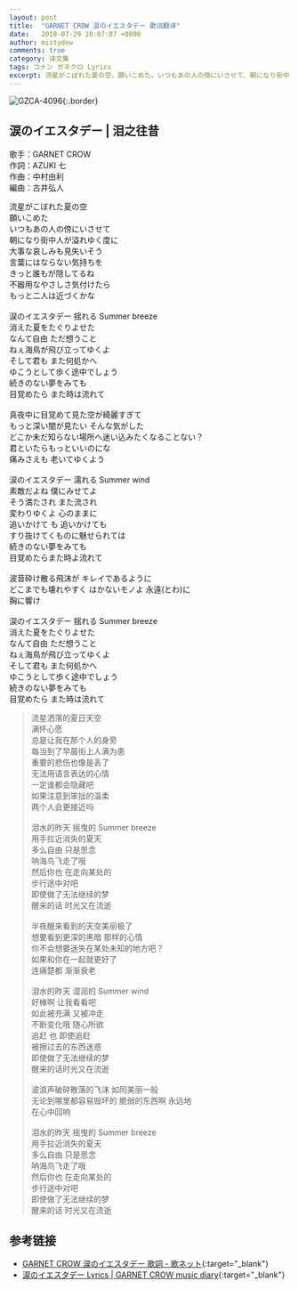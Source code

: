 ```yaml
---
layout: post
title:  "GARNET CROW 涙のイエスタデー 歌词翻译"
date:   2018-07-29 20:07:07 +0800
author: mistydew
comments: true
category: 译文集
tags: コナン ガネクロ Lyrics
excerpt: 流星がこぼれた夏の空、願いこめた。いつもあの人の傍にいさせて、朝になり街中人が溢れゆく度に。
---
```

![GZCA-4096](https://crowsub.github.io/assets/images/discography/single/GZCA-4096.jpg){:.border}

## 涙のイエスタデー | 泪之往昔

歌手：GARNET CROW<br>
作詞：AZUKI 七<br>
作曲：中村由利<br>
編曲：古井弘人

<div class="lyric-original">
<p>
流星がこぼれた夏の空<br>
願いこめた<br>
いつもあの人の傍にいさせて<br>
朝になり街中人が溢れゆく度に<br>
大事な哀しみも見失いそう<br>
言葉にはならない気持ちを<br>
きっと誰もが隠してるね<br>
不器用なやさしさ気付けたら<br>
もっと二人は近づくかな<br>
<br>
涙のイエスタデー 揺れる Summer breeze<br>
消えた夏をたぐりよせた<br>
なんて自由 ただ想うこと<br>
ねぇ海鳥が飛び立ってゆくよ<br>
そして君も また何処かへ<br>
ゆこうとして歩く途中でしょう<br>
続きのない夢をみても<br>
目覚めたら また時は流れて<br>
<br>
真夜中に目覚めて見た空が綺麗すぎて<br>
もっと深い闇が見たい そんな気がした<br>
どこか未だ知らない場所へ迷い込みたくなることない？<br>
君といたらもっといいのにな<br>
痛みさえも 老いてゆくよう<br>
<br>
涙のイエスタデー 濡れる Summer wind<br>
素敵だよね 僕にみせてよ<br>
そう満たされ また流され<br>
変わりゆくよ 心のままに<br>
追いかけて も 追いかけても<br>
すり抜けてくものに魅せられては<br>
続きのない夢をみても<br>
目覚めたらまた時よ流れて<br>
<br>
波音砕け散る飛沫が キレイであるように<br>
どこまでも壊れやすく はかないモノよ 永遠(とわ)に<br>
胸に響け<br>
<br>
涙のイエスタデー 揺れる Summer breeze<br>
消えた夏をたぐりよせた<br>
なんて自由 ただ想うこと<br>
ねぇ海鳥が飛び立ってゆくよ<br>
そして君も また何処かへ<br>
ゆこうとして歩く途中でしょう<br>
続きのない夢をみても<br>
目覚めたら また時は流れて
</p>
</div>

<div class="lyric-translation">
<blockquote>
流星洒落的夏日天空<br>
满怀心愿<br>
总是让我在那个人的身旁<br>
每当到了早晨街上人满为患<br>
重要的悲伤也像是丢了<br>
无法用语言表达的心情<br>
一定谁都会隐藏吧<br>
如果注意到笨拙的温柔<br>
两个人会更接近吗<br>
<br>
泪水的昨天 摇曳的 Summer breeze<br>
用手拉近消失的夏天<br>
多么自由 只是思念<br>
呐海鸟飞走了哦<br>
然后你也 在走向某处的<br>
步行途中对吧<br>
即使做了无法继续的梦<br>
醒来的话 时光又在流逝<br>
<br>
半夜醒来看到的天空美丽极了<br>
想要看到更深的黑暗 那样的心情<br>
你不会想要迷失在某处未知的地方吧？<br>
如果和你在一起就更好了<br>
连痛楚都 渐渐衰老<br>
<br>
泪水的昨天 湿润的 Summer wind<br>
好棒啊 让我看看吧<br>
如此被充满 又被冲走<br>
不断变化哦 随心所欲<br>
追赶 也 即使追赶<br>
被擦过去的东西迷惑<br>
即使做了无法继续的梦<br>
醒来的话时光又在流逝<br>
<br>
波浪声破碎散落的飞沫 如同美丽一般<br>
无论到哪里都容易毁坏的 脆弱的东西啊 永远地<br>
在心中回响<br>
<br>
泪水的昨天 摇曳的 Summer breeze<br>
用手拉近消失的夏天<br>
多么自由 只是思念<br>
呐海鸟飞走了哦<br>
然后你也 在走向某处的<br>
步行途中对吧<br>
即使做了无法继续的梦<br>
醒来的话 时光又在流逝
</blockquote>
</div>

## 参考链接

* [GARNET CROW 涙のイエスタデー 歌詞 - 歌ネット](https://www.uta-net.com/song/55020){:target="_blank"}
* [涙のイエスタデー Lyrics \| GARNET CROW music diary](https://crowsub.github.io/lyrics/original/涙のイエスタデー.html){:target="_blank"}

